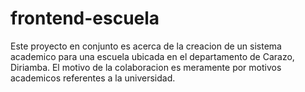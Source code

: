# frontend-escuela

Este proyecto en conjunto es acerca de la creacion de un sistema academico para una escuela ubicada en el departamento de Carazo, Diriamba. El motivo de la colaboracion es meramente por motivos academicos referentes a la universidad.
